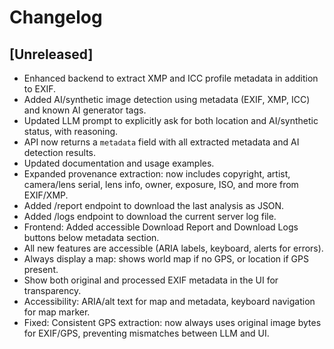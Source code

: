 # Changelog

## [Unreleased]
- Enhanced backend to extract XMP and ICC profile metadata in addition to EXIF.
- Added AI/synthetic image detection using metadata (EXIF, XMP, ICC) and known AI generator tags.
- Updated LLM prompt to explicitly ask for both location and AI/synthetic status, with reasoning.
- API now returns a `metadata` field with all extracted metadata and AI detection results.
- Updated documentation and usage examples.
- Expanded provenance extraction: now includes copyright, artist, camera/lens serial, lens info, owner, exposure, ISO, and more from EXIF/XMP.
- Added /report endpoint to download the last analysis as JSON.
- Added /logs endpoint to download the current server log file.
- Frontend: Added accessible Download Report and Download Logs buttons below metadata section.
- All new features are accessible (ARIA labels, keyboard, alerts for errors).
- Always display a map: shows world map if no GPS, or location if GPS present.
- Show both original and processed EXIF metadata in the UI for transparency.
- Accessibility: ARIA/alt text for map and metadata, keyboard navigation for map marker.
- Fixed: Consistent GPS extraction: now always uses original image bytes for EXIF/GPS, preventing mismatches between LLM and UI. 